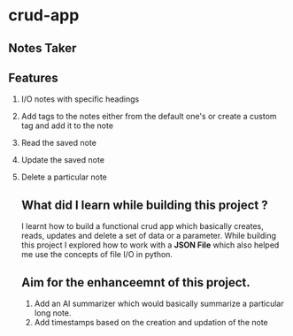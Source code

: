 # crud-app
##  Notes Taker

## Features
1. I/O notes with specific headings
2. Add tags to the notes either from the default one's or create a custom tag and add it to the note
3. Read the saved note
4. Update the saved note
5. Delete a particular note

   ## What did I learn while building this project ?
   I learnt how to build a functional crud app which basically creates, reads, updates and delete a set of data or a parameter. While building this project I explored how to work with a <b>JSON File</b> which also helped me use the concepts of file I/O in python.

   ## Aim for the enhanceemnt of this project.
   1. Add an AI summarizer which would basically summarize a particular long note.
   2. Add timestamps based on the creation and updation of the note

   
